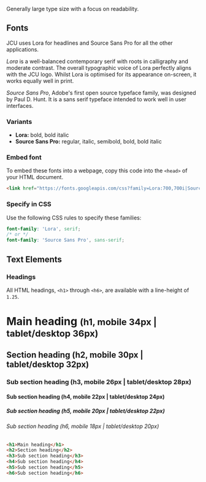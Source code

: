 Generally large type size with a focus on readability.

<!-- Need to clarify exactly when to use which fonts -->

## Fonts

JCU uses Lora for headlines and Source Sans Pro for all the other
applications.

*Lora* is a well-balanced contemporary serif with roots in calligraphy and
moderate contrast. The overall typographic voice of Lora perfectly aligns with
the JCU logo. Whilst Lora is optimised for its appearance on-screen, it works
equally well in print.

*Source Sans Pro*, Adobe's first open source typeface family, was designed by
Paul D. Hunt. It is a sans serif typeface intended to work well in user
interfaces.

### Variants

* **Lora:** bold, bold italic
* **Source Sans Pro:** regular, italic, semibold, bold, bold italic

### Embed font

To embed these fonts into a webpage, copy this code into the `<head>` of your
HTML document.

```html
<link href="https://fonts.googleapis.com/css?family=Lora:700,700i|Source+Sans+Pro:400,400i,600,600i,700,700i" rel="stylesheet">
```

### Specify in CSS

Use the following CSS rules to specify these families:

```scss
font-family: 'Lora', serif;
/* or */
font-family: 'Source Sans Pro', sans-serif;
```

## Text Elements

### Headings

All HTML headings, `<h1>` through `<h6>`, are available with a line-height of `1.25`.

<h1>Main heading <small>(h1, mobile 34px | tablet/desktop 36px)</small></h1>
<h2>Section heading (h2, mobile 30px | tablet/desktop 32px)</h2>
<h3>Sub section heading (h3, mobile 26px | tablet/desktop 28px)</h3>
<h4>Sub section heading (h4, mobile 22px | tablet/desktop 24px)</h4>
<h5>Sub section heading (h5, mobile 20px | tablet/desktop 22px)</h5>
<h6>Sub section heading (h6, mobile 18px | tablet/desktop 20px)</h6>

```html
<h1>Main heading</h1>
<h2>Section heading</h2>
<h3>Sub section heading</h3>
<h4>Sub section heading</h4>
<h5>Sub section heading</h5>
<h6>Sub section heading</h6>
```

